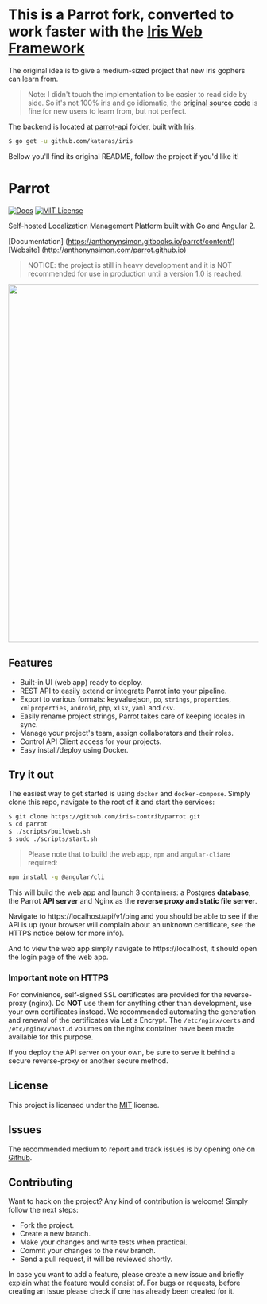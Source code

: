# This is a Parrot fork, converted to work faster with the [Iris Web Framework](http://iris-go.com)

The original idea is to give a medium-sized project that new iris gophers can learn from.

> Note: I didn't touch the implementation to be easier to read side by side. So it's not 100% iris and go idiomatic, the [original source code](https://github.com/anthonynsimon/parrot/tree/master/parrot-api) is fine for new users to learn from, but not perfect.

The backend is located at [parrot-api](parrot-api/) folder, built with [Iris](https://github.com/kataras/iris).

```bash
$ go get -u github.com/kataras/iris
```

Bellow you'll find its original README, follow the project if you'd like it!

# Parrot
[![Docs](https://img.shields.io/badge/docs-latest-blue.svg)](https://anthonynsimon.gitbooks.io/parrot/content/)
[![MIT License](https://img.shields.io/github/license/mashape/apistatus.svg?maxAge=2592000)](https://github.com/iris-contrib/parrot/blob/master/LICENSE)

Self-hosted Localization Management Platform built with Go and Angular 2.  

[Documentation] (https://anthonynsimon.gitbooks.io/parrot/content/)  
[Website] (http://anthonynsimon.com/parrot.github.io)

> NOTICE: the project is still in heavy development and it is NOT recommended for use in production until a version 1.0 is reached.

<img src="http://anthonynsimon.com/parrot.github.io/images/parrot-screenshot-001.png" style="width: 720px;"/>

## Features

- Built-in UI (web app) ready to deploy.
- REST API to easily extend or integrate Parrot into your pipeline.
- Export to various formats: keyvaluejson, `po`, `strings`, `properties`, `xmlproperties`, `android`, `php`, `xlsx`, `yaml` and `csv`.
- Easily rename project strings, Parrot takes care of keeping locales in sync.
- Manage your project's team, assign collaborators and their roles.
- Control API Client access for your projects.
- Easy install/deploy using Docker.

## Try it out

The easiest way to get started is using `docker` and `docker-compose`. Simply clone this repo, navigate to the root of it and start the services:

```bash
$ git clone https://github.com/iris-contrib/parrot.git
$ cd parrot
$ ./scripts/buildweb.sh
$ sudo ./scripts/start.sh
```

> Please note that to build the web app, `npm` and `angular-cli`are required:

```bash
npm install -g @angular/cli
```

This will build the web app and launch 3 containers: a Postgres **database**, the Parrot **API server** and Nginx as the **reverse proxy and static file server**.

Navigate to https://localhost/api/v1/ping and you should be able to see if the API is up (your browser will complain about an unknown certificate, see the HTTPS notice below for more info).

And to view the web app simply navigate to https://localhost, it should open the login page of the web app.

### Important note on HTTPS

For convinience, self-signed SSL certificates are provided for the reverse-proxy (nginx). Do **NOT** use them for anything other than development,
use your own certificates instead. We recommended automating the generation and renewal of the certificates via Let's Encrypt.
The `/etc/nginx/certs` and `/etc/nginx/vhost.d` volumes on the nginx container have been made available for this purpose.

If you deploy the API server on your own, be sure to serve it behind a secure reverse-proxy or another secure method.

## License
This project is licensed under the [MIT](https://github.com/iris-contrib/parrot/blob/master/LICENSE) license.

## Issues
The recommended medium to report and track issues is by opening one on [Github](https://github.com/iris-contrib/parrot).

## Contributing
Want to hack on the project? Any kind of contribution is welcome!
Simply follow the next steps:

- Fork the project.
- Create a new branch.
- Make your changes and write tests when practical.
- Commit your changes to the new branch.
- Send a pull request, it will be reviewed shortly.

In case you want to add a feature, please create a new issue and briefly explain what the feature would consist of. For bugs or requests, before creating an issue please check if one has already been created for it.

